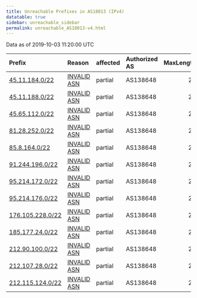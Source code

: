 ```yaml
---
title: Unreachable Prefixes in AS18013 (IPv4)
datatable: true
sidebar: unreachable_sidebar
permalink: unreachable_AS18013-v4.html
---
```


Data as of 2019-10-03 11:20:00 UTC


<div class="datatable-begin"></div>

| Prefix                                                     | Reason                                                                                                  | affected   | Authorized AS   |   MaxLength | Anchor                                         |   unreachable /24s |
|:-----------------------------------------------------------|:--------------------------------------------------------------------------------------------------------|:-----------|:----------------|------------:|:-----------------------------------------------|-------------------:|
| [45.11.184.0/22](https://stat.ripe.net/45.11.184.0/22)     | [INVALID ASN](https://rpki-validator.ripe.net/announcement-preview?asn=AS18013&prefix=45.11.184.0/22)   | partial    | AS138648        |          22 | [RIPE](unreachable_RIPE_NCC_RPKI_Root-v4.html) |                  4 |
| [45.11.188.0/22](https://stat.ripe.net/45.11.188.0/22)     | [INVALID ASN](https://rpki-validator.ripe.net/announcement-preview?asn=AS18013&prefix=45.11.188.0/22)   | partial    | AS138648        |          24 | [RIPE](unreachable_RIPE_NCC_RPKI_Root-v4.html) |                  4 |
| [45.65.112.0/22](https://stat.ripe.net/45.65.112.0/22)     | [INVALID ASN](https://rpki-validator.ripe.net/announcement-preview?asn=AS18013&prefix=45.65.112.0/22)   | partial    | AS138648        |          24 | [RIPE](unreachable_RIPE_NCC_RPKI_Root-v4.html) |                  4 |
| [81.28.252.0/22](https://stat.ripe.net/81.28.252.0/22)     | [INVALID ASN](https://rpki-validator.ripe.net/announcement-preview?asn=AS18013&prefix=81.28.252.0/22)   | partial    | AS138648        |          22 | [RIPE](unreachable_RIPE_NCC_RPKI_Root-v4.html) |                  4 |
| [85.8.164.0/22](https://stat.ripe.net/85.8.164.0/22)       | [INVALID ASN](https://rpki-validator.ripe.net/announcement-preview?asn=AS18013&prefix=85.8.164.0/22)    | partial    | AS138648        |          24 | [RIPE](unreachable_RIPE_NCC_RPKI_Root-v4.html) |                  4 |
| [91.244.196.0/22](https://stat.ripe.net/91.244.196.0/22)   | [INVALID ASN](https://rpki-validator.ripe.net/announcement-preview?asn=AS18013&prefix=91.244.196.0/22)  | partial    | AS138648        |          22 | [RIPE](unreachable_RIPE_NCC_RPKI_Root-v4.html) |                  4 |
| [95.214.172.0/22](https://stat.ripe.net/95.214.172.0/22)   | [INVALID ASN](https://rpki-validator.ripe.net/announcement-preview?asn=AS18013&prefix=95.214.172.0/22)  | partial    | AS138648        |          24 | [RIPE](unreachable_RIPE_NCC_RPKI_Root-v4.html) |                  4 |
| [95.214.176.0/22](https://stat.ripe.net/95.214.176.0/22)   | [INVALID ASN](https://rpki-validator.ripe.net/announcement-preview?asn=AS18013&prefix=95.214.176.0/22)  | partial    | AS138648        |          24 | [RIPE](unreachable_RIPE_NCC_RPKI_Root-v4.html) |                  4 |
| [176.105.228.0/22](https://stat.ripe.net/176.105.228.0/22) | [INVALID ASN](https://rpki-validator.ripe.net/announcement-preview?asn=AS18013&prefix=176.105.228.0/22) | partial    | AS138648        |          22 | [RIPE](unreachable_RIPE_NCC_RPKI_Root-v4.html) |                  4 |
| [185.177.24.0/22](https://stat.ripe.net/185.177.24.0/22)   | [INVALID ASN](https://rpki-validator.ripe.net/announcement-preview?asn=AS18013&prefix=185.177.24.0/22)  | partial    | AS138648        |          22 | [RIPE](unreachable_RIPE_NCC_RPKI_Root-v4.html) |                  4 |
| [212.90.100.0/22](https://stat.ripe.net/212.90.100.0/22)   | [INVALID ASN](https://rpki-validator.ripe.net/announcement-preview?asn=AS18013&prefix=212.90.100.0/22)  | partial    | AS138648        |          24 | [RIPE](unreachable_RIPE_NCC_RPKI_Root-v4.html) |                  4 |
| [212.107.28.0/22](https://stat.ripe.net/212.107.28.0/22)   | [INVALID ASN](https://rpki-validator.ripe.net/announcement-preview?asn=AS18013&prefix=212.107.28.0/22)  | partial    | AS138648        |          24 | [RIPE](unreachable_RIPE_NCC_RPKI_Root-v4.html) |                  4 |
| [212.115.124.0/22](https://stat.ripe.net/212.115.124.0/22) | [INVALID ASN](https://rpki-validator.ripe.net/announcement-preview?asn=AS18013&prefix=212.115.124.0/22) | partial    | AS138648        |          24 | [RIPE](unreachable_RIPE_NCC_RPKI_Root-v4.html) |                  4 |

<div class="datatable-end"></div>
